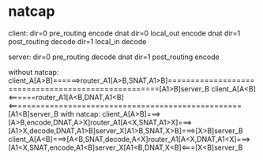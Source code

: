 # natcap

client:
dir=0 pre_routing encode dnat
dir=0 local_out encode dnat
dir=1 post_routing decode
dir=1 local_in decode


server:
dir=0 pre_routing decode dnat
dir=1 post_routing encode

without natcap:
client_A[A>B]======>router_A1[A>B,SNAT,A1>B]====================================================[A1>B]server_B
client_A[A<B]<======router_A1[A<B,DNAT,A1<B]<===================================================[A1<B]server_B
with natcap:
client_A[A>B]===>[A>B,encode,DNAT,A>X]router_A1[A<X,SNAT,A1>X]===>[A1>X,decode,DNAT,A1>B]server_X[A1>B,SNAT,X>B]===>[X>B]server_B
client_A[A<B]===>[A<B,SNAT,decode,A<X]router_A1[A<X,DNAT,A1<X]===>[A1<X,SNAT,encode,A1<B]server_X[A1<B,DNAT,X<B]<===[X<B]server_B
